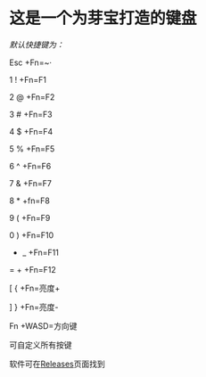 # **这是一个为芽宝打造的键盘**
*默认快捷键为：*

  Esc +Fn=~·

  1 ! +Fn=F1

  2 @ +Fn=F2

  3 # +Fn=F3

  4 $ +Fn=F4

  5 % +Fn=F5

  6 ^ +Fn=F6

  7 & +Fn=F7

  8 * +fn=F8

  9 ( +Fn=F9
  
  0 ) +Fn=F10

  - _ +Fn=F11

  = + +Fn=F12

  [ { +Fn=亮度+

  ] } +Fn=亮度-

  Fn  +WASD=方向键

可自定义所有按键

软件可在[Releases](https://github.com/OnionOfficial/MeiyaKeyboard/releases)页面找到


